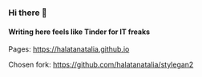 ### Hi there 👋
#### Writing here feels like Tinder for IT freaks

Pages:
https://halatanatalia.github.io

Chosen fork: 
https://github.com/halatanatalia/stylegan2
